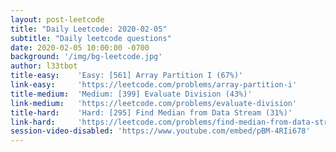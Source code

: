 ```yaml
---
layout: post-leetcode
title: "Daily Leetcode: 2020-02-05"
subtitle: "Daily leetcode questions"
date: 2020-02-05 10:00:00 -0700
background: '/img/bg-leetcode.jpg'
author: l33tbot
title-easy:    'Easy: [561] Array Partition I (67%)'
link-easy:     'https://leetcode.com/problems/array-partition-i'
title-medium:  'Medium: [399] Evaluate Division (43%)'
link-medium:   'https://leetcode.com/problems/evaluate-division'
title-hard:    'Hard: [295] Find Median from Data Stream (31%)'
link-hard:     'https://leetcode.com/problems/find-median-from-data-stream'
session-video-disabled: 'https://www.youtube.com/embed/pBM-4RIi678'
---
```

